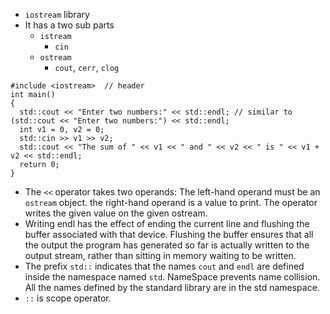 * `iostream` library
* It has a two sub parts
  * `istream`
    * `cin`
  * `ostream`
    * `cout`, `cerr`, `clog`


```
#include <iostream>  // header
int main()
{
  std::cout << "Enter two numbers:" << std::endl; // similar to (std::cout << "Enter two numbers:") << std::endl;
  int v1 = 0, v2 = 0;
  std::cin >> v1 >> v2;
  std::cout << "The sum of " << v1 << " and " << v2 << " is " << v1 + v2 << std::endl;
  return 0;
}
```

* The `<<` operator takes two operands: The left-hand operand must be an `ostream` object. the right-hand operand is a value to print. The operator writes the given value on the given ostream.
* Writing endl has the effect of ending the current line and flushing the buffer associated with that device. Flushing the buffer ensures that all the output the program has generated so far is actually written to the output stream, rather than
sitting in memory waiting to be written.
* The prefix `std::` indicates that the names `cout` and `endl` are defined inside the namespace named `std`.  NameSpace prevents name collision. All the names defined by the standard library are in the std namespace.
* `::` is scope operator.
